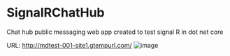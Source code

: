 # SignalRChatHub
Chat hub public messaging web app created to test signal R in dot net core 

URL: http://mdtest-001-site1.gtempurl.com/
![image](https://github.com/zunaid2718/SignalRChatHub/assets/55907866/3d5cd902-eff7-435d-9180-4e6e2479abc2)

